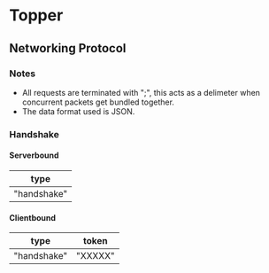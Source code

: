 # Topper
## Networking Protocol

### Notes
* All requests are terminated with ";", this acts as a delimeter when concurrent packets get bundled together.
* The data format used is JSON.

### Handshake
#### Serverbound
|type           |
| ------------- |
| "handshake"   |

#### Clientbound
|type           |token          |
| ------------- | ------------- |
| "handshake"   | "XXXXX"       |